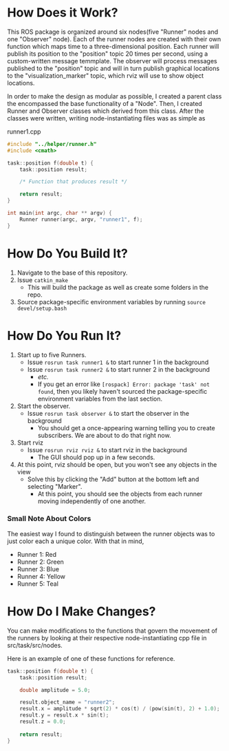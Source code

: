 # How Does it Work?

This ROS package is organized around six nodes(five "Runner" nodes and one "Observer" node).  Each of the runner nodes are created with their own function which maps time to a three-dimensional position.  Each runner will publish its position to the "position" topic 20 times per second, using a custom-written message temmplate.  The observer will process messages published to the "position" topic and will in turn publish graphical locations to the "visualization_marker" topic, which rviz will use to show object locations.

In order to make the design as modular as possible, I created a parent class the encompassed the base functionality of a "Node".  Then, I created Runner and Observer classes which derived from this class.  After the classes were written, writing node-instantiating files was as simple as


runner1.cpp
~~~c
#include "../helper/runner.h"
#include <cmath>

task::position f(double t) {
    task::position result;

    /* Function that produces result */

    return result;
}

int main(int argc, char ** argv) {
    Runner runner(argc, argv, "runner1", f);
}
~~~

# How Do You Build It?

1. Navigate to the base of this repository.
2. Issue `catkin_make`
    * This will build the package as well as create some folders in the repo.
3. Source package-specific environment variables by running `source devel/setup.bash`

# How Do You Run It?

1. Start up to five Runners.
    * Issue `rosrun task runner1 &` to start runner 1 in the background
    * Issue `rosrun task runner2 &` to start runner 2 in the background
        + *etc.*
        + If you get an error like `[rospack] Error: package 'task' not found`, then you likely haven't sourced the package-specific environment variables from the last section.
2. Start the observer.
    * Issue `rosrun task observer &` to start the observer in the background
        + You should get a once-appearing warning telling you to create subscribers.  We are about to do that right now.
3. Start rviz
    * Issue `rosrun rviz rviz &` to start rviz in the background
        + The GUI should pop up in a few seconds.
4. At this point, rviz should be open, but you won't see any objects in the view
    * Solve this by clicking the "Add" button at the bottom left and selecting "Marker".
        + At this point, you should see the objects from each runner moving independently of one another.

### Small Note About Colors

The easiest way I found to distinguish between the runner objects was to just color each a unique color.  With that in mind,

- Runner 1: Red
- Runner 2: Green
- Runner 3: Blue
- Runner 4: Yellow
- Runner 5: Teal


# How Do I Make Changes?

You can make modifications to the functions that govern the movement of the runners by looking at their respective node-instantiating cpp file in src/task/src/nodes.

Here is an example of one of these functions for reference.

~~~c
task::position f(double t) {
	task::position result;

	double amplitude = 5.0;

	result.object_name = "runner2";
	result.x = amplitude * sqrt(2) * cos(t) / (pow(sin(t), 2) + 1.0);
	result.y = result.x * sin(t);
	result.z = 0.0;
	
	return result;
}
~~~
